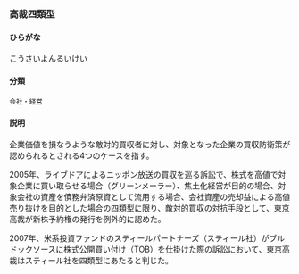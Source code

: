 <div style="display:none;">

## [あ行](securities-terms?id=あ行)
## [か行](securities-terms?id=か行)

</div>

### 高裁四類型

#### ひらがな

こうさいよんるいけい

#### 分類

`会社・経営`

#### 説明

企業価値を損なうような敵対的買収者に対し、対象となった企業の買収防衛策が認められるとされる4つのケースを指す。
 
2005年、ライブドアによるニッポン放送の買収を巡る訴訟で、株式を高値で対象企業に買い取らせる場合（グリーンメーラー）、焦土化経営が目的の場合、対象会社の資産を債務弁済原資として流用する場合、会社資産の売却益による高値売り抜けを目的とした場合の四類型に限り、敵対的買収の対抗手段として、東京高裁が新株予約権の発行を例外的に認めた。
 
2007年、米系投資ファンドのスティールパートナーズ（スティール社）がブルドックソースに株式公開買い付け（TOB）を仕掛けた際の訴訟において、東京高裁はスティール社を四類型にあたると判じた。

<div style="display:none;">

## [さ行](securities-terms?id=さ行)
## [た行](securities-terms?id=た行)
## [な行](securities-terms?id=な行)
## [は行](securities-terms?id=は行)
## [ま行](securities-terms?id=ま行)
## [や行](securities-terms?id=や行)
## [ら行](securities-terms?id=ら行)
## [わ行](securities-terms?id=わ行)
## [英数字・記号](securities-terms?id=英数字・記号)

</div>

